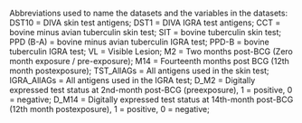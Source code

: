 Abbreviations used to name the datasets and the variables in the datasets:
    DST10 = DIVA skin test antigens;
    DST1 = DIVA IGRA test antigens;
    CCT = bovine minus avian tuberculin skin test;
    SIT = bovine tuberculin skin test;
    PPD (B-A) = bovine minus avian tuberculin IGRA test;
    PPD-B = bovine tuberculin IGRA test;
    VL = Visible Lesion;
    M2 = Two months post-BCG (Zero month exposure / pre-exposure);
    M14 = Fourteenth months post BCG (12th month postexposure); 
    TST_AllAGs = All antigens used in the skin test;
    IGRA_AllAGs = All antigens used in the IGRA test;
    D_M2 = Digitally expressed test status at 2nd-month post-BCG (preexposure), 1 = positive, 0 = negative;
    D_M14 = Digitally expressed test status at 14th-month post-BCG (12th month postexposure), 1 = positive, 0 = negative;
    
    
